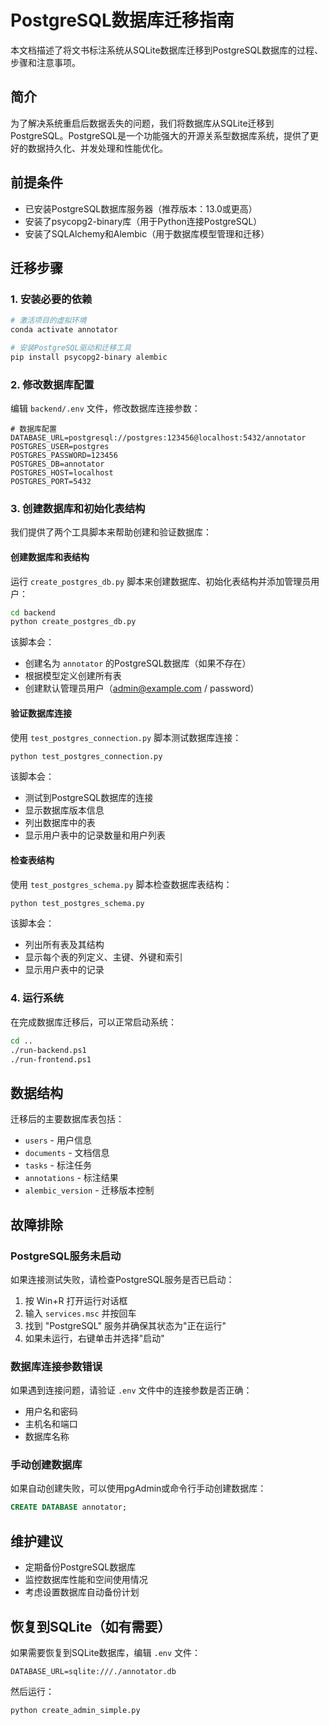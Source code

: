 # PostgreSQL数据库迁移指南

本文档描述了将文书标注系统从SQLite数据库迁移到PostgreSQL数据库的过程、步骤和注意事项。

## 简介

为了解决系统重启后数据丢失的问题，我们将数据库从SQLite迁移到PostgreSQL。PostgreSQL是一个功能强大的开源关系型数据库系统，提供了更好的数据持久化、并发处理和性能优化。

## 前提条件

- 已安装PostgreSQL数据库服务器（推荐版本：13.0或更高）
- 安装了psycopg2-binary库（用于Python连接PostgreSQL）
- 安装了SQLAlchemy和Alembic（用于数据库模型管理和迁移）

## 迁移步骤

### 1. 安装必要的依赖

```bash
# 激活项目的虚拟环境
conda activate annotator

# 安装PostgreSQL驱动和迁移工具
pip install psycopg2-binary alembic
```

### 2. 修改数据库配置

编辑 `backend/.env` 文件，修改数据库连接参数：

```
# 数据库配置
DATABASE_URL=postgresql://postgres:123456@localhost:5432/annotator
POSTGRES_USER=postgres
POSTGRES_PASSWORD=123456
POSTGRES_DB=annotator
POSTGRES_HOST=localhost
POSTGRES_PORT=5432
```

### 3. 创建数据库和初始化表结构

我们提供了两个工具脚本来帮助创建和验证数据库：

#### 创建数据库和表结构

运行 `create_postgres_db.py` 脚本来创建数据库、初始化表结构并添加管理员用户：

```bash
cd backend
python create_postgres_db.py
```

该脚本会：
- 创建名为 `annotator` 的PostgreSQL数据库（如果不存在）
- 根据模型定义创建所有表
- 创建默认管理员用户（admin@example.com / password）

#### 验证数据库连接

使用 `test_postgres_connection.py` 脚本测试数据库连接：

```bash
python test_postgres_connection.py
```

该脚本会：
- 测试到PostgreSQL数据库的连接
- 显示数据库版本信息
- 列出数据库中的表
- 显示用户表中的记录数量和用户列表

#### 检查表结构

使用 `test_postgres_schema.py` 脚本检查数据库表结构：

```bash
python test_postgres_schema.py
```

该脚本会：
- 列出所有表及其结构
- 显示每个表的列定义、主键、外键和索引
- 显示用户表中的记录

### 4. 运行系统

在完成数据库迁移后，可以正常启动系统：

```bash
cd ..
./run-backend.ps1
./run-frontend.ps1
```

## 数据结构

迁移后的主要数据库表包括：

- `users` - 用户信息
- `documents` - 文档信息
- `tasks` - 标注任务
- `annotations` - 标注结果
- `alembic_version` - 迁移版本控制

## 故障排除

### PostgreSQL服务未启动

如果连接测试失败，请检查PostgreSQL服务是否已启动：

1. 按 Win+R 打开运行对话框
2. 输入 `services.msc` 并按回车
3. 找到 "PostgreSQL" 服务并确保其状态为"正在运行"
4. 如果未运行，右键单击并选择"启动"

### 数据库连接参数错误

如果遇到连接问题，请验证 `.env` 文件中的连接参数是否正确：

- 用户名和密码
- 主机名和端口
- 数据库名称

### 手动创建数据库

如果自动创建失败，可以使用pgAdmin或命令行手动创建数据库：

```sql
CREATE DATABASE annotator;
```

## 维护建议

- 定期备份PostgreSQL数据库
- 监控数据库性能和空间使用情况
- 考虑设置数据库自动备份计划

## 恢复到SQLite（如有需要）

如果需要恢复到SQLite数据库，编辑 `.env` 文件：

```
DATABASE_URL=sqlite:///./annotator.db
```

然后运行：

```bash
python create_admin_simple.py 